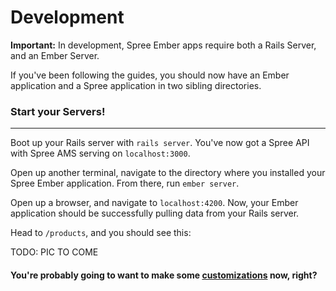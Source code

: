# Development

**Important:** In development, Spree Ember apps require both a Rails Server, and 
an Ember Server.

If you've been following the guides, you should now have an Ember application 
and a Spree application in two sibling directories.

### Start your Servers!
***

Boot up your Rails server with `rails server`.  You've now got a Spree API with 
Spree AMS serving on `localhost:3000`.

Open up another terminal, navigate to the directory where you installed your 
Spree Ember application.  From there, run `ember server`.

Open up a browser, and navigate to `localhost:4200`.  Now, your Ember 
application should be successfully pulling data from your Rails server.

Head to `/products`, and you should see this:

TODO: PIC TO COME

#### **You're probably going to want to make some [customizations](./5-customization.html) now, right?**

